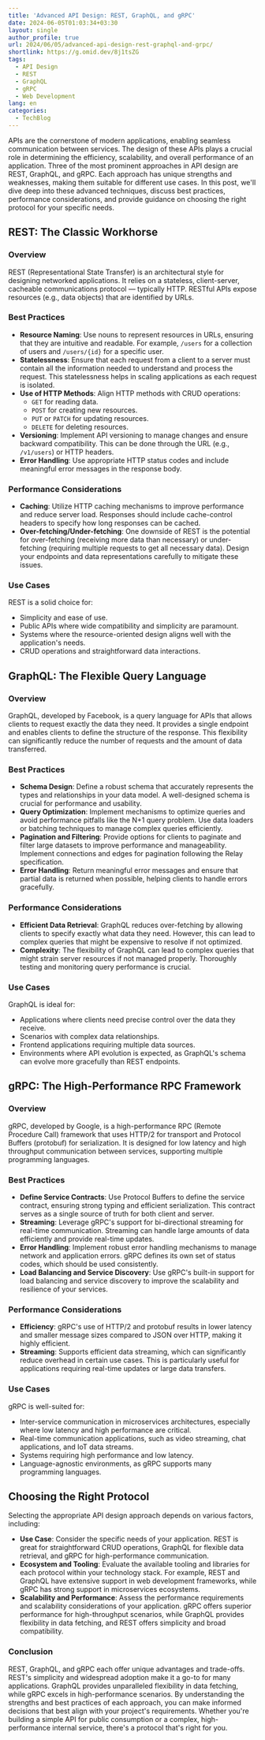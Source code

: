 ```yaml
---
title: 'Advanced API Design: REST, GraphQL, and gRPC'
date: 2024-06-05T01:03:34+03:30
layout: single
author_profile: true
url: 2024/06/05/advanced-api-design-rest-graphql-and-grpc/
shortlink: https://g.omid.dev/8j1tsZG
tags:
  - API Design
  - REST
  - GraphQL
  - gRPC
  - Web Development
lang: en
categories: 
  - TechBlog
---
```

APIs are the cornerstone of modern applications, enabling seamless communication between services. The design of these APIs plays a crucial role in determining the efficiency, scalability, and overall performance of an application. Three of the most prominent approaches in API design are REST, GraphQL, and gRPC. Each approach has unique strengths and weaknesses, making them suitable for different use cases. In this post, we'll dive deep into these advanced techniques, discuss best practices, performance considerations, and provide guidance on choosing the right protocol for your specific needs.

## REST: The Classic Workhorse

### Overview

REST (Representational State Transfer) is an architectural style for designing networked applications. It relies on a stateless, client-server, cacheable communications protocol — typically HTTP. RESTful APIs expose resources (e.g., data objects) that are identified by URLs.

### Best Practices

- **Resource Naming**: Use nouns to represent resources in URLs, ensuring that they are intuitive and readable. For example, `/users` for a collection of users and `/users/{id}` for a specific user.
- **Statelessness**: Ensure that each request from a client to a server must contain all the information needed to understand and process the request. This statelessness helps in scaling applications as each request is isolated.
- **Use of HTTP Methods**: Align HTTP methods with CRUD operations:
  - `GET` for reading data.
  - `POST` for creating new resources.
  - `PUT` or `PATCH` for updating resources.
  - `DELETE` for deleting resources.
- **Versioning**: Implement API versioning to manage changes and ensure backward compatibility. This can be done through the URL (e.g., `/v1/users`) or HTTP headers.
- **Error Handling**: Use appropriate HTTP status codes and include meaningful error messages in the response body.

### Performance Considerations

- **Caching**: Utilize HTTP caching mechanisms to improve performance and reduce server load. Responses should include cache-control headers to specify how long responses can be cached.
- **Over-fetching/Under-fetching**: One downside of REST is the potential for over-fetching (receiving more data than necessary) or under-fetching (requiring multiple requests to get all necessary data). Design your endpoints and data representations carefully to mitigate these issues.

### Use Cases

REST is a solid choice for:

- Simplicity and ease of use.
- Public APIs where wide compatibility and simplicity are paramount.
- Systems where the resource-oriented design aligns well with the application's needs.
- CRUD operations and straightforward data interactions.

## GraphQL: The Flexible Query Language

### Overview

GraphQL, developed by Facebook, is a query language for APIs that allows clients to request exactly the data they need. It provides a single endpoint and enables clients to define the structure of the response. This flexibility can significantly reduce the number of requests and the amount of data transferred.

### Best Practices

- **Schema Design**: Define a robust schema that accurately represents the types and relationships in your data model. A well-designed schema is crucial for performance and usability.
- **Query Optimization**: Implement mechanisms to optimize queries and avoid performance pitfalls like the N+1 query problem. Use data loaders or batching techniques to manage complex queries efficiently.
- **Pagination and Filtering**: Provide options for clients to paginate and filter large datasets to improve performance and manageability. Implement connections and edges for pagination following the Relay specification.
- **Error Handling**: Return meaningful error messages and ensure that partial data is returned when possible, helping clients to handle errors gracefully.

### Performance Considerations

- **Efficient Data Retrieval**: GraphQL reduces over-fetching by allowing clients to specify exactly what data they need. However, this can lead to complex queries that might be expensive to resolve if not optimized.
- **Complexity**: The flexibility of GraphQL can lead to complex queries that might strain server resources if not managed properly. Thoroughly testing and monitoring query performance is crucial.

### Use Cases

GraphQL is ideal for:

- Applications where clients need precise control over the data they receive.
- Scenarios with complex data relationships.
- Frontend applications requiring multiple data sources.
- Environments where API evolution is expected, as GraphQL's schema can evolve more gracefully than REST endpoints.

## gRPC: The High-Performance RPC Framework

### Overview
gRPC, developed by Google, is a high-performance RPC (Remote Procedure Call) framework that uses HTTP/2 for transport and Protocol Buffers (protobuf) for serialization. It is designed for low latency and high throughput communication between services, supporting multiple programming languages.

### Best Practices

- **Define Service Contracts**: Use Protocol Buffers to define the service contract, ensuring strong typing and efficient serialization. This contract serves as a single source of truth for both client and server.
- **Streaming**: Leverage gRPC's support for bi-directional streaming for real-time communication. Streaming can handle large amounts of data efficiently and provide real-time updates.
- **Error Handling**: Implement robust error handling mechanisms to manage network and application errors. gRPC defines its own set of status codes, which should be used consistently.
- **Load Balancing and Service Discovery**: Use gRPC's built-in support for load balancing and service discovery to improve the scalability and resilience of your services.

### Performance Considerations

- **Efficiency**: gRPC's use of HTTP/2 and protobuf results in lower latency and smaller message sizes compared to JSON over HTTP, making it highly efficient.
- **Streaming**: Supports efficient data streaming, which can significantly reduce overhead in certain use cases. This is particularly useful for applications requiring real-time updates or large data transfers.

### Use Cases

gRPC is well-suited for:

- Inter-service communication in microservices architectures, especially where low latency and high performance are critical.
- Real-time communication applications, such as video streaming, chat applications, and IoT data streams.
- Systems requiring high performance and low latency.
- Language-agnostic environments, as gRPC supports many programming languages.

## Choosing the Right Protocol

Selecting the appropriate API design approach depends on various factors, including:

- **Use Case**: Consider the specific needs of your application. REST is great for straightforward CRUD operations, GraphQL for flexible data retrieval, and gRPC for high-performance communication.
- **Ecosystem and Tooling**: Evaluate the available tooling and libraries for each protocol within your technology stack. For example, REST and GraphQL have extensive support in web development frameworks, while gRPC has strong support in microservices ecosystems.
- **Scalability and Performance**: Assess the performance requirements and scalability considerations of your application. gRPC offers superior performance for high-throughput scenarios, while GraphQL provides flexibility in data fetching, and REST offers simplicity and broad compatibility.

### Conclusion

REST, GraphQL, and gRPC each offer unique advantages and trade-offs. REST's simplicity and widespread adoption make it a go-to for many applications. GraphQL provides unparalleled flexibility in data fetching, while gRPC excels in high-performance scenarios. By understanding the strengths and best practices of each approach, you can make informed decisions that best align with your project's requirements. Whether you're building a simple API for public consumption or a complex, high-performance internal service, there's a protocol that's right for you.
